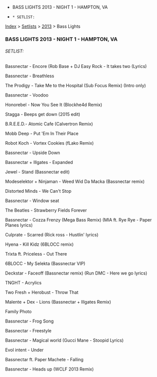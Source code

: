   * BASS LIGHTS 2013 - NIGHT 1 - HAMPTON, VA
  *     * SETLIST:

[Index](https://www.reddit.com/r/bassnectar/wiki/index) >
[Setlists](https://www.reddit.com/r/bassnectar/wiki/interactive/setlists) >
[2013](https://www.reddit.com/r/bassnectar/wiki/interactive/setlists/2012) >
Bass Lights

### BASS LIGHTS 2013 - NIGHT 1 - HAMPTON, VA

###### SETLIST:

Bassnectar - Encore (Rob Base + DJ Easy Rock - It takes two (Lyrics)

Bassnectar - Breathless

The Prodigy - Take Me to the Hospital (Sub Focus Remix) (Intro only)

Bassnectar - Voodoo

Honorebel - Now You See It (Blockhe4d Remix)

Stagga - Beeps get down (2015 edit)

B.R.E.E.D.- Atomic Cafe (Calvertron Remix)

Mobb Deep - Put 'Em In Their Place

Robot Koch - Vortex Cookies (fLako Remix)

Bassnectar - Upside Down

Bassnectar + Illgates - Expanded

Jewel - Stand (Bassnectar edit)

Modeselektor + Ninjaman - Weed Wid Da Macka (Bassnectar remix)

Distorted Minds - We Can't Stop

Bassnectar - Window seat

The Beatles - Strawberry Fields Forever

Bassnectar - Cozza Frenzy (Mega Bass Remix) (MIA ft. Rye Rye - Paper Planes
lyrics)

Culprate - Scarred (Rick ross - Hustlin' lyrics)

Hyena - Kill Kidz (6BLOCC remix)

Trixta ft. Priceless - Out There

6BLOCC - My Selekta (Bassnectar VIP)

Deckstar - Faceoff (Bassnectar remix) (Run DMC - Here we go lyrics)

TNGHT - Acrylics

Two Fresh + Herobust - Throw That

Malente + Dex - Lions (Bassnectar + Illgates Remix)

Family Photo

Bassnectar - Frog Song

Bassnectar - Freestyle

Bassnectar - Magical world (Gucci Mane - Stoopid Lyrics)

Evol intent - Under

Bassnectar ft. Paper Machete - Falling

Bassnectar - Heads up (WCLF 2013 Remix)

